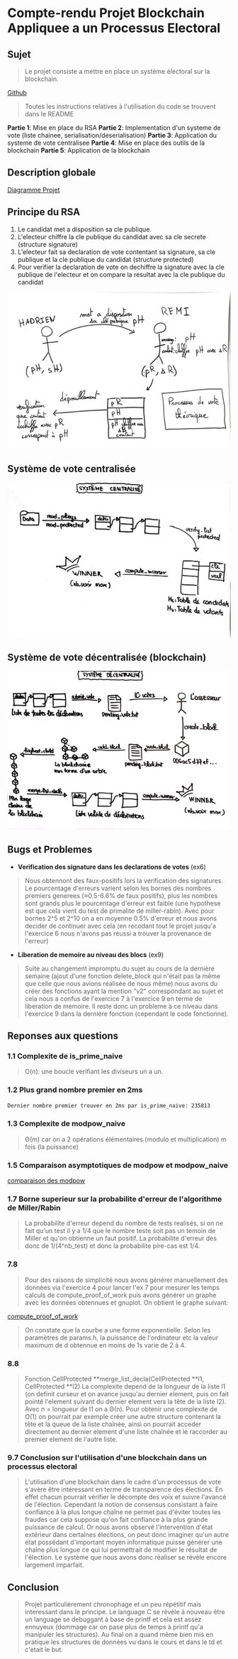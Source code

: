 # Compte-rendu Projet Blockchain Appliquee a un Processus Electoral

## Sujet

>Le projet consiste a mettre en place un système électoral sur la blockchain.

[Github](https://github.com/agapestack/DS-03)

>Toutes les instructions relatives à l'utilisation du code se trouvent dans le README

**Partie 1**: Mise en place du RSA
**Partie 2**: Implementation d'un systeme de vote (liste chainee, serialisation/deserialisation)
**Partie 3**: Application du systeme de vote centralisee
**Partie 4**: Mise en place des outils de la blockchain
**Partie 5**: Application de la blockchain

## Description globale

[Diagramme Projet](./assets/Diagramme%20Projet.pdf)

## Principe du RSA

1. Le candidat met a disposition sa cle publique.
2. L'electeur chiffre la cle publique du candidat avec sa cle secrete (structure signature)
3. L'electeur fait sa declaration de vote contentant sa signature, sa cle publique et la cle publique du candidat (structure protected)
4. Pour verifier la declaration de vote on dechiffre la signature avec la cle publique de l'electeur et on compare la resultat avec la cle publique du candidat

<center><img src="./assets/RSA_schema.jpeg"/></center>

## Système de vote centralisée

<center><img src="./assets/Systeme_Centralise_Schema.jpg"/></center>

## Système de vote décentralisée (blockchain)
<center><img src="./assets/Blockchain_Schema.jpg"/></center>

## Bugs et Problemes

- **Verification des signature dans les declarations de votes** (ex6)

>Nous obtennont des faux-positifs lors la verification des signatures. Le pourcentage d'erreurs varient selon les bornes des nombres premiers generees (≈0.5-6.6% de faux positifs), plus les nombres sont grands plus le pourcentage d'erreur est faible (une hypothese est que cela vient du test de primalite de miller-rabin).
Avec pour bornes 2^5 et 2^10 on a en moyenne 0.5% d'erreur et nous avons decider de continuer avec cela (en recodant tout le projet jusqu'a l'exercice 6 nous n'avons pas réussi a trouver la provenance de l'erreur)

- **Liberation de memoire au niveau des blocs** (ex9)

>Suite au changement impromptu du sujet au cours de la dernière semaine (ajout d'une fonction delete_block qui n'était pas la même que celle que nous avions réalisée de nous même) nous avons du créer des fonctions ayant la mention "v2" correspondant au sujet et cela nous a confus de l'exercice 7 à l'exercice 9 en terme de liberation de memoire. Il reste donc un probleme à ce niveau dans l'exercice 9 dans la dernière fonction (cependant le code fonctionne).

## Reponses aux questions

### 1.1 Complexite de is_prime_naive

>O(n): une boucle verifiant les diviseurs un a un.

### 1.2 Plus grand nombre premier en 2ms

```bash
Dernier nombre premier trouver en 2ms par is_prime_naive: 235813        temps=0.002212s
```

### 1.3 Complexite de modpow_naive

>Θ(m) car on a 2 opérations élémentaires (modulo et multiplication) m fois (la puissance)

### 1.5 Comparaison asymptotiques de modpow et modpow_naive

[comparaison des modpow](./assets/graphe_comparaison_exponentiation.pdf)

### 1.7 Borne superieur sur la probabilite d'erreur de l'algorithme de Miller/Rabin

>La probabilite d'erreur depend du nombre de tests realisés, si on ne fait qu'un test il y a 1/4 que le nombre teste soit pas un temoin de Miller et qu'on obtienne un faut positif. La probabilite d'erreur des donc de 1/(4^nb_test) et donc la probabilite pire-cas est 1/4.

### 7.8

>Pour des raisons de simplicité nous avons générer manuellement des données via l'exercice 4 pour lancer l'ex 7 pour mesurer les temps calculs de compute_proof_of_work puis avons générer un graphe avec les données obtennues et gnuplot. On obtient le graphe suivant: 

[compute_proof_of_work](./assets/compute_proof_of_work.pdf)

>On constate que la courbe a une forme exponentielle. Selon les paramètres de params.h, la puissance de l'ordinateur etc la valeur maximum de d obtennue en moins de 1s varie de 2 à 4.

### 8.8

>Fonction CellProtected **merge_list_decla(CellProtected **l1, CellProtected **l2)
La complexite depend de la longueur de la liste l1 (on definit curseur et on avance jusqu'au dernier element, puis on fait pointé l'element suivant du dernier element vers la tête de la liste l2). Avec n = longueur de l1 on a Θ(n).
Pour obtenir une complexite de O(1) on pourrait par exemple créer une autre structure contenant la tête et la queue de la liste chaînée, ainsi on pourrait acceder directement au dernier element d'une liste chaînée et le raccorder au premier element de l'autre liste.

### 9.7 Conclusion sur l'utilisation d'une blockchain dans un processus electoral

>L'utilisation d'une blockchain dans le cadre d'un processus de vote s'avère être intéressant en terme de transparence des élections. En effet chacun pourrait vérifier le décompte des voix et suivre l'avancé de l'élection. Cependant la notion de consensus consistant à faire confiance à la plus longue chaîne ne permet pas d'éviter toutes les fraudes car cela suppose qu'on fait confiance à la plus grande puissance de calcul. Or nous avons observé l'intervention d'état extérieur dans certaines élections, on peut donc imaginer qu'un autre état possédant d'important moyen informatique puisse générer une chaîne plus longue ce qui lui permettrait de modifier le résultat de l'élection. Le système que nous avons donc réaliser se révèle encore largement imparfait.
## Conclusion

>Projet particulièrement chronophage et un peu répétitif mais interessant dans le principe. Le language C se révèle à nouveau être un language se debuggant à base de printf et cela est assez ennuyeux (dommage car on pase plus de temps à printf qu'a manipuler les structures). Au final on a quand même bien mis en pratique les structures de données vu dans le cours et dans le td et c'etait le but.
